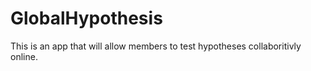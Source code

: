 GlobalHypothesis
================

This is an app that will allow members to test hypotheses collaboritivly online.

